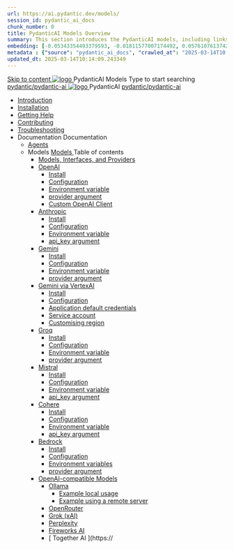 ```yaml
---
url: https://ai.pydantic.dev/models/
session_id: pydantic_ai_docs
chunk_number: 0
title: PydanticAI Models Overview
summary: This section introduces the PydanticAI models, including links to installation, documentation, and additional resources for users to explore various functionalities and support options.
embedding: [-0.05343354493379593, -0.01811577007174492, 0.05761076137423515, -0.025411393493413925, 0.008941851556301117, -0.011204509995877743, -0.021930379793047905, 0.03599947318434715, 0.012335838750004768, 0.018782963976264, 0.019943302497267723, -0.08876582235097885, 0.010167458094656467, -0.042207278311252594, 0.006632054690271616, -0.00280656642280519, -0.027369461953639984, -0.0007832278497517109, 0.005935851950198412, 0.055754221975803375, 0.040814872831106186, 0.014301160350441933, 0.01023272704333067, 0.02243802696466446, 0.007179588545113802, 0.01596914604306221, -0.011248022317886353, 0.03974156081676483, -0.012089267373085022, -0.04539820924401283, 0.04980748891830444, -0.0212341770529747, -0.028892405331134796, -0.014663766138255596, 0.0017087784362956882, 0.009587288834154606, -0.012292326427996159, 0.022307489067316055, 0.008985363878309727, 0.04075685888528824, 0.022002901881933212, -0.04507911577820778, 0.005257779732346535, 0.023975474759936333, -0.04986550658941269, 5.031151158618741e-05, 0.005529733840376139, -0.01615770161151886, -0.022525053471326828, 0.0010361451422795653, -0.047660864889621735, 0.028703851625323296, -0.02562895603477955, -0.00868802797049284, -0.00601199921220541, -0.01850738376379013, -0.033591773360967636, 0.0074116564355790615, 0.00030730816069990396, -0.022757120430469513, 0.0026597112882882357, -0.006399986799806356, 0.0009890064829960465, 0.05830696225166321, -0.016288239508867264, -0.014388185925781727, -0.06613924354314804, 2.5169920263579115e-05, -0.06341245025396347, -0.0019707607571035624, 0.005344804842025042, 0.02018987387418747, -0.01962420903146267, -0.03280854597687721, 0.0006291205063462257, -0.031242089346051216, 0.0006590354605577886, 0.11852848529815674, 0.007103441748768091, -0.04026371240615845, -0.02919699437916279, 0.02863132953643799, 0.016389768570661545, -0.02808016911149025, -0.018826477229595184, -0.022220464423298836, -0.04113396629691124, -0.0009935389971360564, -0.01989978924393654, -0.025411393493413925, -0.010812895372509956, -0.0288343895226717, -0.043454643338918686, 0.0061933016404509544, 0.0827900841832161, -0.016563819721341133, 0.007810522336512804, 0.01085640862584114, 0.019609704613685608, 0.04948839917778969, 0.013271360658109188, -0.04890822991728783, -0.04502109810709953, 0.029559599235653877, 0.037246834486722946, 0.0016861155163496733, 0.026934336870908737, -0.006690071430057287, -0.011480090208351612, 0.004119198303669691, -0.11377109587192535, -0.019290613010525703, -0.014402690343558788, 0.003963278140872717, -0.04844409227371216, -0.010624340735375881, 0.02235100232064724, 0.008020833134651184, -0.01634625531733036, -0.07188291102647781, -0.04098892584443092, -0.0030803335830569267, 0.02940005250275135, 0.006548655219376087, 0.038291141390800476, -0.0027902491856366396, 0.007353639230132103, -0.02948707900941372, -0.07455168664455414, -0.04763185605406761, 0.007408030331134796, 0.020146360620856285, 0.01813027448952198, -0.02413502149283886, -0.01936313323676586, -0.028703851625323296, -0.03251846134662628, -0.003999538719654083, -0.03834915533661842, 0.036579642444849014, 0.015156909823417664, -0.02979166805744171, -0.005127241834998131, 0.042120255529880524, -0.03617352247238159, -0.0046123419888317585, -0.01897151954472065, -0.04780590906739235, -0.03971255198121071, 0.02619462087750435, 0.017912711948156357, -0.0020831685978919268, -0.004829904995858669, -0.009717827662825584, -0.036028482019901276, 0.002483847551047802, 0.015519514679908752, 0.05807489529252052, 0.0066175502724945545, -0.04093090817332268, -0.019769251346588135, 0.052650317549705505, -0.0439767949283123, -0.009790347889065742, -0.022771624848246574, 0.025948049500584602, -0.05787183716893196, 0.007012790068984032, -0.0721149817109108, -0.04243934527039528, -0.000518979097250849, -0.0036949499044567347, -0.033765822649002075, -0.00481177493929863, 0.011001450940966606, -0.026252638548612595, -0.01296677254140377, -0.005362935364246368, -0.029936710372567177, -0.04490506276488304, -0.018811972811818123, 0.02837025374174118, -0.05233122408390045, -0.014866825193166733, -0.006802479270845652, -0.005547863896936178, -0.020508967339992523, 0.006780722644180059, -0.010950685478746891, 0.05259229987859726, 0.009094146080315113, 0.027732068672776222, 0.05871308222413063, 0.047573842108249664, 0.050764769315719604, -0.018159283325076103, 0.043222576379776, -0.021393723785877228, 0.02327927201986313, 0.005660271737724543, 0.0067154536955058575, -0.010791139677166939, 0.03811708837747574, -0.021654799580574036, 0.028863396495580673, -0.03843618184328079, 0.033388715237379074, 0.0011648701038211584, 0.011639636009931564, -0.01203125063329935, 0.043599683791399, -0.04977848380804062, 0.0252518467605114, -0.0017613561358302832, -0.03512921929359436, -0.016317246481776237, -0.05244725942611694, 0.006494264584034681, 0.0042968750931322575, 0.046645570546388626, -0.023119725286960602, 0.07304324954748154, 0.015577532351016998, -0.004064807668328285, 0.017695147544145584, 0.022583069279789925, 0.03985759615898132, -0.07722046226263046, 0.03826213255524635, -0.0012537084985524416, 0.026832805946469307, 0.0282687246799469, -0.01540348120033741, -0.0007959190406836569, 0.018362341448664665, -0.05061972513794899, 0.03240242600440979, -0.0065414030104875565, 0.016737869009375572, -0.02111814357340336, 0.013329378329217434, -0.006360100116580725, -0.0022100803907960653, 0.025875527411699295, 0.05346255376935005, -0.010965189896523952, -0.007310126908123493, -0.0466165617108345, 0.012618671171367168, 0.0163317508995533, 0.05595728009939194, -0.0028609572909772396, 0.02535337582230568, 0.014453454874455929, 0.02301819622516632, -0.026426687836647034, -0.034142933785915375, -0.010015163570642471, -0.0569145567715168, 0.006392735056579113, -0.029138976708054543, 0.022307489067316055, -0.005355683155357838, -0.004518064670264721, -0.005011207889765501, -0.007117945700883865, -0.045311182737350464, 0.027630537748336792, -0.044295888394117355, -0.038001056760549545, 0.03173523396253586, 0.015911128371953964, 0.061381857842206955, -0.024004483595490456, -0.047312766313552856, -0.003970530349761248, 0.011719409376382828, 0.03463607653975487, -0.0007016416057012975, 0.0013516119215637445, -0.006200553849339485, -0.007962816394865513, 0.04197521135210991, 0.01615770161151886, -0.005156250204890966, 0.02574498951435089, -0.006893130484968424, -0.012604166753590107, -0.03388185799121857, 0.0006957493023946881, 0.028152691200375557, 0.01267668791115284, 0.015490506775677204, -0.05375263839960098, 0.022612078115344048, 0.00481177493929863, 0.07809071987867355, -0.00619692774489522, 0.03881329298019409, 0.016868406906723976, 0.08586498349905014, 0.01230683084577322, -0.009507516399025917, -0.017782174050807953, -0.010356012731790543, 0.019290613010525703, -0.006936643272638321, 0.01578059047460556, 0.05569620430469513, -0.03306962177157402, -0.05082278698682785, -0.008753296919167042, -0.019044039770960808, -0.011523602530360222, -0.03101002238690853, -0.03834915533661842, 0.045224156230688095, 0.007730748970061541, 0.0240625012665987, -0.030603904277086258, -0.05520306155085564, -0.0458623431622982, -0.004576081410050392, 0.0334177203476429, -0.057813819497823715, -0.0012337651569396257, 0.038175106048583984, -0.009362474083900452, -0.029530590400099754, -0.034897152334451675, 0.03382384032011032, -0.03147415816783905, -0.012473628856241703, 0.015664556995034218, -0.005185258574783802, -0.017912711948156357, -0.028877900913357735, 0.016186708584427834, -0.013126319274306297, 0.016114188358187675, -0.07838080078363419, -0.040727850049734116, -0.02470068633556366, 0.007984573021531105, -0.02874736301600933, 0.035738397389650345, 0.017129482701420784, 0.036318566650152206, 0.0005162595771253109, 0.00636372622102499, -0.008100606501102448, -0.019653217867016792, 0.003941521514207125, 0.030168777331709862, -0.044005803763866425, -0.012125527486205101, -0.005946730263531208, -0.022771624848246574, -0.02095859684050083, 0.020697521045804024, -0.05439082533121109, 0.013278612866997719, -6.135964940767735e-05, 0.0063020833767950535, 0.013177083805203438, 0.017303533852100372, 0.01145833358168602, 0.006769844330847263, 0.014656513929367065, -0.0217998418956995, 0.034723103046417236, 0.013155327178537846, -0.025948049500584602, -0.030748946592211723, -0.025005275383591652, -0.02384493686258793, -0.029733650386333466, 0.02844277396798134, 0.00024158590531442314, 0.019986813887953758, 0.02423655055463314, 0.01924709975719452, -0.0012981276959180832, -1.3541049156629015e-05, 0.009420490823686123, -0.008303665556013584, -0.0023061709944158792, -0.00045348348794505, -0.037565927952528, 0.0394514761865139, 0.04725474864244461, -0.030400844290852547, -0.02649920992553234, 0.005526107735931873, 0.007397152017802, -0.00039274708251468837, 0.019479166716337204, 0.01794171892106533, 0.06497890502214432, 0.02948707900941372, 0.0044382913038134575, -0.010870913043618202, -0.02929852344095707, 0.008825818076729774, -0.03890031576156616, -2.813025457726326e-05, 0.07159283012151718, 0.031996309757232666, -0.006070015951991081, -0.018840981647372246, 0.022307489067316055, -0.05099683627486229, 0.02224947325885296, -0.023076213896274567, -0.04049578309059143, -0.03663766011595726, 0.024758702144026756, 0.023453323170542717, 0.02779008448123932, 0.04568829387426376, -0.014279404655098915, -0.07165084779262543, -0.05204113945364952, -0.034316983073949814, -0.09131857007741928, 0.05140295624732971, 0.04214926064014435, -0.03356276452541351, 0.011306039057672024, -0.06022151932120323, -0.003642372088506818, 0.03193829208612442, 0.030400844290852547, -0.010486550629138947, 0.014018327929079533, -0.03185126557946205, -0.012814478017389774, 0.012422864325344563, 0.027630537748336792, 0.021625790745019913, 0.0353032723069191, -0.03768196329474449, -0.0360574908554554, 0.008767800405621529, -0.015098893083631992, -0.018913501873612404, 0.0020505341235548258, -0.03243143483996391, -0.012952268123626709, -0.02676028572022915, 0.006958399433642626, -0.0038037316408008337, 0.02752900868654251, 0.029284019023180008, -0.005961234215646982, -0.041191983968019485, 0.07054852694272995, -0.01380076538771391, 0.061381857842206955, -0.005968486424535513, 0.04574630782008171, 0.011588871479034424, -0.061091773211956024, 0.00558775058016181, 0.026368672028183937, -0.004902426153421402, 0.01112473662942648, -0.00845596008002758, -0.012495385482907295, -0.003408491611480713, -0.0006921232561580837, -0.023685390129685402, -0.01868143491446972, -0.035187236964702606, -0.03672468289732933, -0.040060654282569885, 0.009565533138811588, 0.011233517900109291, -0.02629614993929863, 0.001997956307604909, 0.003141976660117507, -0.023989979177713394, -0.04536920040845871, 0.024961762130260468, 0.006436247378587723, 0.06329641491174698, -0.027645042166113853, -0.013974815607070923, 0.02734045498073101, 0.027920622378587723, -0.03089398890733719, 0.024018988013267517, 0.051518987864255905, -0.018449367955327034, 0.041191983968019485, -0.01830432564020157, -0.03950949385762215, -0.0028301358688622713, -0.03823312371969223, 0.002113990020006895, 0.00391976535320282, -0.03260548412799835, -0.027282437309622765, 0.045311182737350464, 0.0022572192829102278, -0.018855486065149307, 0.02837025374174118, -0.02272811159491539, -0.014032832346856594, 0.022031908854842186, -0.04612341895699501, -0.013459916226565838, -0.012198048643767834, 0.021205170080065727, 0.024816719815135002, 0.03118407167494297, 0.009804852306842804, 0.02873285859823227, 0.005319422576576471, 0.0212341770529747, 0.021089134737849236, -0.03315664455294609, -0.020813554525375366, -0.008615506812930107, 0.00902162492275238, -0.002607133472338319, -0.0240625012665987, -0.022191455587744713, -0.03994462266564369, 0.008042589761316776, 0.02847178280353546, -0.01511339657008648, 0.010631592944264412, -0.01607067510485649, -0.05079377815127373, 0.015156909823417664, 0.01595464162528515, 0.006033755373209715, -0.03222837671637535, -0.02545490488409996, -0.014663766138255596, 0.03826213255524635, -0.01615770161151886, 0.015301952138543129, -0.0011050401953980327, 0.026600738987326622, 0.002920787315815687, -0.024077003821730614, 0.012945015914738178, 0.047660864889621735, 0.07843881845474243, -0.01869593933224678, 0.02837025374174118, -0.034433018416166306, 0.021089134737849236, 0.023888450115919113, -0.019856275990605354, -0.01211827527731657, 0.052186183631420135, -0.0023750660475343466, -0.014083596877753735, -0.013786260969936848, 0.02715189941227436, 0.023931963369250298, -0.008151371031999588, 0.0413370244204998, 0.014895834028720856, -0.015084388665854931, -0.0337948314845562, -0.005656645633280277, 1.678466787780053e-06, -0.002672402421012521, -6.821515853516757e-05, -0.001642602845095098, -0.01334388181567192, 0.011364055797457695, -0.02715189941227436, -0.0022191456519067287, -0.025034282356500626, -0.002340618520975113, -0.026745781302452087, -0.02535337582230568, -0.00958003755658865, 0.01699894480407238, -0.038175106048583984, -0.0016045293305069208, -0.008702531456947327, 0.012857990339398384, 0.01989978924393654, 0.04113396629691124, 0.05082278698682785, -0.007614715490490198, -0.01842035911977291, -0.0424683541059494, -0.021089134737849236, -0.023612869903445244, 0.04200422018766403, -0.0032489451114088297, -0.02854430489242077, 0.028239715844392776, -0.00033790298039093614, -0.03219936788082123, 0.009572785347700119, 0.026368672028183937, -0.01395305898040533, -0.012669435702264309, -0.0020505341235548258, -0.009079641662538052, -0.011269778944551945, -0.0003648717829491943, -0.011987737379968166, -0.0010597145883366466, 0.01211827527731657, -0.027282437309622765, -0.011400316841900349, 0.01578059047460556, -0.06027953699231148, 0.0076219672337174416, 0.058364979922771454, -0.011552611365914345, -0.003020503791049123, -0.011233517900109291, 0.026267141103744507, 0.006142537109553814, 0.003245319239795208, 0.0024820344988256693, -0.015171414241194725, -0.03150316700339317, -0.030110759660601616, 0.01201674621552229, -0.02358386106789112, 0.02610759623348713, 0.022597573697566986, -0.0015510449884459376, -0.022757120430469513, 0.010638845153152943, -0.006131658796221018, -0.03164820745587349, 0.009819356724619865, -0.034433018416166306, 0.011683149263262749, 0.03750791400671005, -0.001406002789735794, -0.03240242600440979, 0.03521624580025673, -0.007854035124182701, 0.005874209105968475, 0.004626845940947533, -0.011915216222405434, -0.035448312759399414, 0.001914556953124702, -0.01833333447575569, 0.02114715240895748, -0.004275118932127953, 0.017970727756619453, -0.005323048681020737, 0.006218684371560812, -0.027209917083382607, -0.014758043922483921, 0.025904536247253418, -0.04565928503870964, 0.010443038307130337, 0.009558280929923058, -0.015185917727649212, -0.01512790098786354, 0.022409019991755486, 0.04612341895699501, 0.041859179735183716, 0.022597573697566986, 0.008441455662250519, -0.011110232211649418, 0.03193829208612442, 0.044092826545238495, 0.027543513104319572, 0.017796678468585014, -0.014997363090515137, 0.028906909748911858, -0.05418776348233223, -0.004684863146394491, 0.017448576167225838, -0.010145701467990875, 0.01653481088578701, -0.06950422376394272, 0.019885284826159477, 0.06248417869210243, -0.02667325921356678, 0.02375791221857071, 0.017332542687654495, 0.0007224914152175188, 0.009369726292788982, 0.02140822820365429, -0.01717299595475197, 0.024106012657284737, -0.0006232282030396163, -0.0006581289926543832, 0.0024584652855992317, 0.00022402220929507166, 0.03512921929359436, -0.020813554525375366, -0.12670886516571045, -0.014554984867572784, 0.010167458094656467, -0.0012011306826025248, -0.0028482661582529545, -0.03597046434879303, -0.0014023766852915287, 0.0016217530937865376, 0.026905328035354614, 0.030371835455298424, -0.03805907070636749, -0.026354167610406876, 0.00014198271674104035, -0.01605617068707943, 0.013126319274306297, -0.004974947310984135, 0.01727452501654625, 0.009391481988132, 0.014380933716893196, -0.014438950456678867, -0.04064082354307175, -0.02442510612308979, 0.029371045529842377, -0.005341178737580776, 0.005946730263531208, 0.013053798116743565, -0.029472574591636658, -0.029167985543608665, 0.03182225674390793, -0.03240242600440979, -0.002327927155420184, 0.008709783665835857, -0.008571993559598923, 0.0027394844219088554, 0.0016380703309550881, 0.005685654003173113, 0.004028547089546919, -0.06010548770427704, 0.022655591368675232, -0.03478112071752548, -0.004445543512701988, 0.003163732821121812, -0.03138713166117668, 0.004456421360373497, -0.0010261735878884792, -0.018826477229595184, -0.022974684834480286, 0.0013924051309004426, 0.05662447214126587, -0.008753296919167042, -0.014910337515175343, -0.022147944197058678, 0.013829773291945457, 0.008615506812930107, -0.007919304072856903, -0.0038254880346357822, -0.019479166716337204, 0.006374604534357786, -0.0034193696919828653, -0.020305907353758812, 0.009094146080315113, 0.0240625012665987, 0.0174630805850029, -0.025803007185459137, 0.0413370244204998, 0.003277953714132309, -0.005598628893494606, 0.014533228240907192, -0.007578454911708832, -0.001095975050702691, -0.0064108651131391525, -0.004420160781592131, 0.0032036195043474436, 0.00014266259677242488, 0.018449367955327034, 0.02310522273182869, -0.019464662298560143, 0.024686181917786598, -0.01831883005797863, 0.0015483254101127386, -0.02478771097958088, 0.008593750186264515, -0.003774723270907998, 0.006867748219519854, -0.018753957003355026, 0.0004448716063052416, -0.003267075400799513, 0.008912842720746994, -0.0341719426214695, -0.02291666716337204, -0.03481012582778931, -0.05514504387974739, -0.012430116534233093, 0.01245187222957611, -0.001907304860651493, 0.005431830417364836, -0.015258438885211945, 0.0031111552380025387, -0.1129588633775711, -0.008608254604041576, -0.0006681006052531302, -0.00601199921220541, 0.025019779801368713, 0.005957608111202717, 0.01813027448952198, 0.04444092884659767, -0.004800896625965834, -0.0073790219612419605, 0.01766613870859146, -0.02281513810157776, -0.02367088571190834, 0.009739583358168602, 0.039770569652318954, -0.04226529598236084, 0.03327267989516258, -0.018710443750023842, 0.01992879807949066, -0.014533228240907192, -0.01291600801050663, -0.009783096611499786, 0.041859179735183716, 0.024874737486243248, -0.047283757477998734, -0.01971123367547989, 0.0024802216794341803, -0.0027594277635216713, 0.022031908854842186, 0.009768592193722725, -0.03617352247238159, -0.018202796578407288, -0.011559862643480301, 0.04684862866997719, -0.016418777406215668, 0.04713871330022812, -0.0004052116419188678, 0.00930445734411478, 0.00958003755658865, -0.0015465124743059278, 0.008941851556301117, -0.028616825118660927, 0.025425897911190987, -0.0027521757874637842, 0.005816191900521517, -0.003716706298291683, 0.024555644020438194, -0.002094046678394079, -0.005098232999444008, 0.004260614514350891, 0.013372890651226044, 0.023743407800793648, -0.008310917764902115, 0.014025580137968063, 0.0025110431015491486, 0.018855486065149307, -0.03176424279808998, 0.01717299595475197, -0.0009808478644117713, -0.014018327929079533, 0.011857199482619762, -0.009028877131640911, -0.022292986512184143, -0.00841244775801897, -0.035274263471364975, -0.001076031825505197, -0.009188422933220863, 0.013866034336388111, -0.03483913466334343, 0.00013325751933734864, -0.002773931948468089, 0.0032036195043474436, -0.009971651248633862, 0.0015483254101127386, -0.013307621702551842, -0.007339135278016329, 0.013459916226565838, 0.028863396495580673, -0.002391383284702897, -0.047283757477998734, 0.023177742958068848, -0.02422204613685608, -0.025599947199225426, 0.024251054972410202, -0.012321334332227707, -0.008949103765189648, -0.008586497977375984, -0.022858649492263794, 0.014816060662269592, 0.0019236220978200436, 0.020334916189312935, -0.018928006291389465, 0.02113264799118042, 0.0002619824663270265, -0.016404272988438606, 0.023090718314051628, -0.024874737486243248, 0.04046677425503731, 0.009464003145694733, 0.02133570797741413, 0.058829113841056824, 0.0322863943874836, -0.009558280929923058, 0.01775316521525383, -0.0071288240142166615, 0.03309863060712814, -0.0052650319412350655, -0.025498418137431145, -0.00452894251793623, 0.026803797110915184, 0.01451872382313013, 0.023337289690971375, -0.008296413347125053, -0.01084190420806408, -0.0030440730042755604, 0.005399195943027735, 0.0523892417550087, -0.008426951244473457, -0.049372363835573196, -0.008260153234004974, 0.03858122602105141, -0.023264767602086067, 0.0035227122716605663, 0.04264240711927414, -0.017027953639626503, -0.016853902488946915, -0.000947306863963604, 0.007223101332783699, -0.018014241009950638, -0.01229957863688469, 0.004655854310840368, 0.0060301292687654495, -0.032721519470214844, 0.015374473296105862, -0.006878626067191362, -0.007527689915150404, 0.02564346045255661, -0.026151107624173164, -0.0056167589500546455, -0.0001205663284054026, 0.01625923067331314, -0.00878955703228712, -0.004460047464817762, -0.0234968364238739, -0.012770965695381165, 0.021538766101002693, 0.0021647547837346792, -0.021002110093832016, 0.0024077005218714476, -0.03147415816783905, 0.0353032723069191, -0.04229430481791496, -0.013655723072588444, 0.0360574908554554, 0.00939873419702053, 0.017724156379699707, -0.015940137207508087, -0.062426161020994186, -0.019740242511034012, 0.019406646490097046, 0.0035335905849933624, 0.03669567406177521, -0.004206223879009485, -0.033765822649002075, 0.013699235394597054, -0.011066719889640808, -0.013880537822842598, -0.007948311977088451, -0.00034130242420360446, 0.008956355974078178, -0.012444620952010155, -0.005333926994353533, 0.007382647600024939, 0.020683016628026962, 0.046732597053050995, 0.06463080644607544, 0.02507779560983181, -0.017680643126368523, 0.0026742154732346535, 0.026035074144601822, -0.0027503627352416515, -0.020175369456410408, -0.0004557497741188854, 0.032721519470214844, 0.044934071600437164, -0.010087684728205204, -0.019232595339417458, 0.02384493686258793, -0.02262658253312111, 0.029429061338305473, 0.04507911577820778, 0.0035916073247790337, 0.003988660406321287, 0.043251581490039825, -0.0021357464138418436, -0.018072258681058884, 0.032837554812431335, 0.006418117322027683, -0.006983781699091196, -0.010914425365626812, 0.03202531859278679, 0.01868143491446972, -0.0072376057505607605, -0.014047336764633656, -0.01933412440121174, 0.010203718207776546, -0.025962553918361664, -0.028225211426615715, 0.019145570695400238, 0.018086761236190796, -0.011762922629714012, 0.009783096611499786, -0.0199142936617136, -0.00011660032760119066, -0.012654931284487247, 0.028109177947044373, -0.020973101258277893, 0.01207476295530796, -0.02554193139076233, -0.013169831596314907, -0.02329377643764019, -0.03277953714132309, -0.01413436233997345, 0.004898800048977137, 0.01953718438744545, -0.0017314412398263812, 0.009993406943976879, 0.0014848695136606693, 0.0260060653090477, 0.0012836233945563436, -0.01211827527731657, 0.02103111892938614, -0.01747758500277996, -0.002521921182051301, 0.021915875375270844, -0.006526899058371782, 0.006048259790986776, 0.006403612904250622, 0.007067181169986725, -0.0006816983222961426, -0.006983781699091196, 0.03623154014348984, 0.014758043922483921, -0.04328059032559395, 0.0212341770529747, -0.005819818004965782, 0.04940137267112732, 0.03974156081676483, -0.004684863146394491, -0.009464003145694733, -0.011066719889640808, 0.0031854892149567604, 0.032547470182180405, 0.0025581817608326674, 0.010225474834442139, -0.015185917727649212, 0.027021361514925957, 0.007194092962890863, -0.000725664256606251, -0.006624802481383085, 0.005022086203098297, 0.04574630782008171, -0.0022590323351323605, -0.029516087844967842, -0.006294831167906523, -0.03240242600440979, 0.020508967339992523, 0.004180841147899628, 0.030864980071783066, 0.024265559390187263, -0.02290216274559498, 0.02545490488409996, 0.0021176161244511604, -0.002179258968681097, -0.020813554525375366, -0.015011867508292198, -0.002501977840438485, -0.0131915882229805, 0.001179374405182898, -0.0252518467605114, -0.03425896540284157, -0.00331058818846941, -0.004684863146394491, 0.004858913831412792, 0.023917458951473236, -0.02744198404252529, -0.025019779801368713, -0.02844277396798134, 0.0032888317946344614, -0.0055043515749275684, 0.022873153910040855, 0.018246307969093323, -0.0010325191542506218, -0.01267668791115284, 0.009094146080315113, 0.01380801759660244, 0.004072059877216816, -0.02433808147907257, 0.01113924104720354, -0.015809599310159683, 0.025962553918361664, 0.01804324984550476, -0.006632054690271616, 0.009318960830569267, 0.003577103139832616, 0.008419699966907501, 0.01211827527731657, -0.08911392837762833, 0.03231540322303772, 0.016012659296393394, -0.05003955960273743, 0.004474551882594824, 0.02358386106789112, 0.0011240770108997822, 0.0004308206553105265, 0.013387395069003105, -0.052534282207489014, -0.02264108695089817, -0.03849419951438904, 0.0031202202662825584, 0.007233979646116495, 0.012654931284487247, 0.012698444537818432, 0.010660601779818535, 0.0056167589500546455, -0.035071201622486115, -0.014525976032018661, 0.016563819721341133, 0.016853902488946915, -0.027558017522096634, 0.004641350358724594, 0.0019254351500421762, 0.0013924051309004426, 0.009754087775945663, -0.054796941578388214, 0.001992517150938511, -0.059699367731809616, -0.005906843580305576, -0.01085640862584114, -0.01595464162528515, 0.007491429336369038, -0.0032888317946344614, 0.004391152411699295, -0.02442510612308979, 0.007284744177013636, -0.0004664013104047626, -0.005671150051057339, 0.007665480021387339, 0.0053774393163621426, -0.024468619376420975, 0.09085442870855331, -0.017506593838334084, -0.026049578562378883, 0.012669435702264309, 0.019595200195908546, 0.028602320700883865, 0.01301028486341238, 0.0240625012665987, -0.005743671208620071, -0.03579641506075859, -0.03089398890733719, 0.021814346313476562, 0.0069221388548612595, -0.009152162820100784, 0.01511339657008648, 0.0035227122716605663, 0.015185917727649212, -0.0010415842989459634, 0.019189082086086273, 0.000599658815190196, -0.00030277558835223317, 0.013365638442337513, -0.020218882709741592, -0.007020042277872562, 0.02274261601269245, 0.0020033952314406633, 0.03063291124999523, -0.022757120430469513, 0.02818169817328453, 0.03872626647353172, -0.0040575554594397545, -0.040611814707517624, -0.018652426078915596, 0.012930511496961117, -0.006407239008694887, 0.03214135020971298, 0.0037203324027359486, -0.018637921661138535, -0.006316587794572115, -0.00035263385507278144, 0.021915875375270844, 0.015446994453668594, -0.011915216222405434, -0.019276108592748642, 0.0033849221654236317, 0.005529733840376139, 0.019856275990605354, -0.02084256336092949, -0.023322785273194313, 0.007520437706261873, -0.02818169817328453, 0.03289556875824928, 0.010580828413367271, 0.00032271890086121857, -0.007759757339954376, -0.012995780445635319, -0.018565401434898376, 0.05778481066226959, 0.028065664693713188, 0.020610496401786804, -0.04789293184876442, 0.027949631214141846, -0.006773470435291529, 0.04130801931023598, -0.02480221539735794, -0.056595467031002045, -0.005924973636865616, -0.015171414241194725, 0.00962354987859726, 0.03785601258277893, -0.01300303265452385, 0.018449367955327034, 0.0038943830877542496, 0.0038363661151379347, 0.003789227455854416, 0.01113924104720354, -0.005439082160592079, 0.014997363090515137, 0.016882911324501038, 0.026992352679371834, 0.0020450949668884277, -0.008383438922464848, -0.004543446935713291, 0.019667722284793854, -0.018710443750023842, -0.022655591368675232, 0.023366298526525497, 0.0012364847352728248, -0.022612078115344048, 0.017680643126368523, -0.008869330398738384, 0.008941851556301117, 0.008999868296086788, 0.02565796487033367, -0.0017785798991099, 0.026513714343309402, -0.02471519075334072, 0.01245187222957611, -0.0018003362929448485, 0.02507779560983181, 0.020349420607089996, 0.008310917764902115, -0.05146097019314766, 0.02348233200609684, -0.01876845955848694, 0.011146493256092072, -0.005453586578369141, -0.00394514761865139, -0.00788304302841425, 0.02010284923017025, 0.034142933785915375, 0.020363925024867058, 0.02573048509657383, -0.00676259258762002, -0.02449762634932995, -0.006276701111346483, -0.005478968843817711, 0.011030458845198154, -0.021611288189888, -0.03127109631896019, 0.031619198620319366, -0.03669567406177521, -0.012843486852943897, -0.025382384657859802, 0.005631263367831707, 0.01145833358168602, -0.012488133274018764, -0.01792721636593342, -0.018637921661138535, 0.003685884876176715, -0.032837554812431335, 0.01784018985927105, -0.01361220981925726, -0.030777953565120697, 0.008484968915581703, 0.018957015126943588, 0.030371835455298424, -0.018666930496692657, -0.04487605392932892, 0.012937763705849648, -0.01291600801050663, 0.03362078219652176, -0.0072557358071208, 0.006283953320235014, -0.004739253781735897, -0.04023470729589462, 0.011878956109285355, -0.0036351201124489307, -0.016201213002204895, -0.0011177314445376396, -0.01663633994758129, -0.0036514373496174812, 0.003005999606102705, 0.036289557814598083, 0.00692939106374979, -0.04621044546365738, 0.014431698247790337, -0.023090718314051628, -0.02206091769039631, -0.023177742958068848, -0.0028790875803679228, -0.0016407899092882872, -0.02000131830573082, -0.006305709481239319, 0.013206091709434986, 0.0061606671661138535, 0.010957937687635422, 0.00911590177565813, 0.007926556281745434, -0.005689280107617378, 0.015838608145713806, -0.019377637654542923, -0.004108320455998182, 0.014047336764633656, 0.0023641877342015505, -0.030777953565120697, 0.012886999174952507, 0.007948311977088451, 0.0034864519257098436, 0.01211827527731657, -0.01849287934601307, -0.01766613870859146, 0.015243934467434883, -0.015084388665854931, -0.018188292160630226, 0.017680643126368523, -0.01681039109826088, 0.010036920197308064, -0.014939346350729465, -0.04093090817332268, -0.027093881741166115, -0.00962354987859726, 0.01717299595475197, -0.0030948377680033445, 0.018550897017121315, 0.029646625742316246, -0.0023315532598644495, -0.018173787742853165, 0.012227057479321957, 0.0025581817608326674, -0.00789029523730278, 0.0019000527681782842, 0.021959388628602028, -0.006175171583890915, -0.01773866079747677, 0.014924841932952404, 0.01122626569122076, 0.03773998096585274, -0.0129087558016181, 0.0024185786023736, -0.014359177090227604, -0.0017287216614931822, -0.0022191456519067287, -0.005667523946613073, 0.02197389304637909, 0.004858913831412792, 0.016781382262706757, 0.023728903383016586, 0.0007365423953160644, -0.013510680757462978, -0.017724156379699707, 0.005018460098654032, 0.008651766926050186, -0.02950158342719078, 0.019957806915044785, 0.00676259258762002, 0.018289821222424507, 0.005819818004965782, -0.007103441748768091, 0.03356276452541351, 0.030922995880246162, -0.005192510783672333, -0.017216509208083153, -0.01174841821193695, -0.008666271343827248, -0.026919832453131676, -0.01644778437912464, 0.002521921182051301, 0.029414556920528412, 0.010863660834729671, -0.014359177090227604, 0.0061715454794466496, -0.0052650319412350655, 0.02555643580853939, -0.03634757548570633, 0.01057357620447874, 0.017956223338842392, -0.011393064633011818, -0.04815400764346123, 0.015563027933239937, -0.0076509760692715645, 0.025295360013842583, -0.003607924561947584, -0.024091508239507675, -0.007875791750848293, -0.02789161540567875, -0.01955168880522251, -0.0033395965583622456, -0.007186840754002333, 0.019232595339417458, -0.040611814707517624, -0.00025586350238882005, 0.02449762634932995, 4.95466410939116e-05, 0.0017096848459914327, 0.03437500074505806, -0.031706225126981735, 0.013691983185708523, -0.03579641506075859, -0.016201213002204895, -0.010986946523189545, 0.026803797110915184, 0.004333135671913624, -0.0063347178511321545, -0.01670886017382145, 0.018550897017121315, 0.009260944090783596, -0.005217893049120903, 0.0025110431015491486, -0.025948049500584602, 0.01267668791115284, -0.007491429336369038, 0.01823180355131626, -0.023351794108748436, 0.024744199588894844, 0.04600738361477852, 0.0006386389140971005, -0.013039293698966503, 0.006164293270558119, -0.0033395965583622456, 0.02799314446747303, 0.01708597131073475, 0.02103111892938614, -0.01333662960678339, 0.0012663996312767267, 0.04069884121417999, 0.002161128679290414, -0.005196136888116598, 0.00436939625069499, 0.012227057479321957, -0.0031854892149567604, -0.025759493932127953, 0.032170359045267105, 0.017506593838334084, 0.018289821222424507, 0.0550290085375309, 0.0005588657222688198, 0.02284414693713188, -0.03663766011595726, 0.020044831559062004, -0.000326344947097823, -0.0009518394363112748, -0.00436939625069499, -0.0004281011060811579, -0.0010343322064727545, 0.033301688730716705, -0.012872494757175446, 0.028674842789769173, -0.008267405442893505, 0.005040216259658337, 0.009362474083900452, -0.009601793251931667, 0.030110759660601616, 0.007099815644323826, 0.021379219368100166, 0.034897152334451675, -0.020900581032037735, -0.021248681470751762, 0.02854430489242077, 0.004826278891414404, 0.017622627317905426, 0.0031854892149567604, 0.05439082533121109, -0.008434203453361988, 0.007578454911708832, -0.011726661585271358, -0.012321334332227707, 0.019479166716337204, 0.02619462087750435, 0.0020469080191105604, -0.023134229704737663, -0.000337676377967, 0.008811313658952713, -0.01785469427704811, -0.0005738231702707708, 0.024367088451981544, 0.015809599310159683, -0.002986056264489889, -0.01652030646800995, -0.00013552380551118404, 0.003207245608791709, 0.005961234215646982, 0.026252638548612595, 0.011436576955020428, -0.0035190864000469446, 0.012589662335813046, -0.015301952138543129, -0.0005683841300196946, -0.03353375568985939, 0.005750922951847315, -0.02451213076710701, -0.025948049500584602, 0.011675897054374218, 0.0029443565290421247, 0.0012836233945563436, 0.030313819646835327, -0.006059137638658285, -0.04000263661146164, -0.008630010299384594, -0.01737605594098568, 0.008332674391567707, 0.01324960496276617, 0.02835574932396412, -0.017260020598769188, -0.00849222019314766, -0.014264900237321854, -0.026977848261594772, 0.018173787742853165, -0.0003680445661302656, -0.02771756425499916, 0.03501318767666817, -0.03205432370305061, 0.022380011156201363, 3.705374911078252e-05, 0.010450290516018867, -0.009891877882182598, 0.0001315578119829297, -0.006389108952134848, -0.008840321563184261]
metadata : {"source": "pydantic_ai_docs", "crawled_at": "2025-03-14T10:14:09.243349", "url_path": "/models/", "chunk_size": 5000}
updated_dt: 2025-03-14T10:14:09.243349
---
```

[ Skip to content ](https://ai.pydantic.dev/models/#models-interfaces-and-providers)
[ ![logo](https://ai.pydantic.dev/img/logo-white.svg) ](https://ai.pydantic.dev/ "PydanticAI")
PydanticAI 
Models 
Type to start searching
[ pydantic/pydantic-ai  ](https://github.com/pydantic/pydantic-ai "Go to repository")
[ ![logo](https://ai.pydantic.dev/img/logo-white.svg) ](https://ai.pydantic.dev/ "PydanticAI") PydanticAI 
[ pydantic/pydantic-ai  ](https://github.com/pydantic/pydantic-ai "Go to repository")
  * [ Introduction  ](https://ai.pydantic.dev/)
  * [ Installation  ](https://ai.pydantic.dev/install/)
  * [ Getting Help  ](https://ai.pydantic.dev/help/)
  * [ Contributing  ](https://ai.pydantic.dev/contributing/)
  * [ Troubleshooting  ](https://ai.pydantic.dev/troubleshooting/)
  * Documentation  Documentation 
    * [ Agents  ](https://ai.pydantic.dev/agents/)
    * Models  [ Models  ](https://ai.pydantic.dev/models/) Table of contents 
      * [ Models, Interfaces, and Providers  ](https://ai.pydantic.dev/models/#models-interfaces-and-providers)
      * [ OpenAI  ](https://ai.pydantic.dev/models/#openai)
        * [ Install  ](https://ai.pydantic.dev/models/#install)
        * [ Configuration  ](https://ai.pydantic.dev/models/#configuration)
        * [ Environment variable  ](https://ai.pydantic.dev/models/#environment-variable)
        * [ provider argument  ](https://ai.pydantic.dev/models/#provider-argument)
        * [ Custom OpenAI Client  ](https://ai.pydantic.dev/models/#custom-openai-client)
      * [ Anthropic  ](https://ai.pydantic.dev/models/#anthropic)
        * [ Install  ](https://ai.pydantic.dev/models/#install_1)
        * [ Configuration  ](https://ai.pydantic.dev/models/#configuration_1)
        * [ Environment variable  ](https://ai.pydantic.dev/models/#environment-variable_1)
        * [ api_key argument  ](https://ai.pydantic.dev/models/#api_key-argument)
      * [ Gemini  ](https://ai.pydantic.dev/models/#gemini)
        * [ Install  ](https://ai.pydantic.dev/models/#install_2)
        * [ Configuration  ](https://ai.pydantic.dev/models/#configuration_2)
        * [ Environment variable  ](https://ai.pydantic.dev/models/#environment-variable_2)
        * [ provider argument  ](https://ai.pydantic.dev/models/#provider-argument_1)
      * [ Gemini via VertexAI  ](https://ai.pydantic.dev/models/#gemini-via-vertexai)
        * [ Install  ](https://ai.pydantic.dev/models/#install_3)
        * [ Configuration  ](https://ai.pydantic.dev/models/#configuration_3)
        * [ Application default credentials  ](https://ai.pydantic.dev/models/#application-default-credentials)
        * [ Service account  ](https://ai.pydantic.dev/models/#service-account)
        * [ Customising region  ](https://ai.pydantic.dev/models/#customising-region)
      * [ Groq  ](https://ai.pydantic.dev/models/#groq)
        * [ Install  ](https://ai.pydantic.dev/models/#install_4)
        * [ Configuration  ](https://ai.pydantic.dev/models/#configuration_4)
        * [ Environment variable  ](https://ai.pydantic.dev/models/#environment-variable_3)
        * [ provider argument  ](https://ai.pydantic.dev/models/#provider-argument_2)
      * [ Mistral  ](https://ai.pydantic.dev/models/#mistral)
        * [ Install  ](https://ai.pydantic.dev/models/#install_5)
        * [ Configuration  ](https://ai.pydantic.dev/models/#configuration_5)
        * [ Environment variable  ](https://ai.pydantic.dev/models/#environment-variable_4)
        * [ api_key argument  ](https://ai.pydantic.dev/models/#api_key-argument_1)
      * [ Cohere  ](https://ai.pydantic.dev/models/#cohere)
        * [ Install  ](https://ai.pydantic.dev/models/#install_6)
        * [ Configuration  ](https://ai.pydantic.dev/models/#configuration_6)
        * [ Environment variable  ](https://ai.pydantic.dev/models/#environment-variable_5)
        * [ api_key argument  ](https://ai.pydantic.dev/models/#api_key-argument_2)
      * [ Bedrock  ](https://ai.pydantic.dev/models/#bedrock)
        * [ Install  ](https://ai.pydantic.dev/models/#install_7)
        * [ Configuration  ](https://ai.pydantic.dev/models/#configuration_7)
        * [ Environment variables  ](https://ai.pydantic.dev/models/#environment-variables)
        * [ provider argument  ](https://ai.pydantic.dev/models/#provider-argument_3)
      * [ OpenAI-compatible Models  ](https://ai.pydantic.dev/models/#openai-compatible-models)
        * [ Ollama  ](https://ai.pydantic.dev/models/#ollama)
          * [ Example local usage  ](https://ai.pydantic.dev/models/#example-local-usage)
          * [ Example using a remote server  ](https://ai.pydantic.dev/models/#example-using-a-remote-server)
        * [ OpenRouter  ](https://ai.pydantic.dev/models/#openrouter)
        * [ Grok (xAI)  ](https://ai.pydantic.dev/models/#grok-xai)
        * [ Perplexity  ](https://ai.pydantic.dev/models/#perplexity)
        * [ Fireworks AI  ](https://ai.pydantic.dev/models/#fireworks-ai)
        * [ Together AI  ](https://